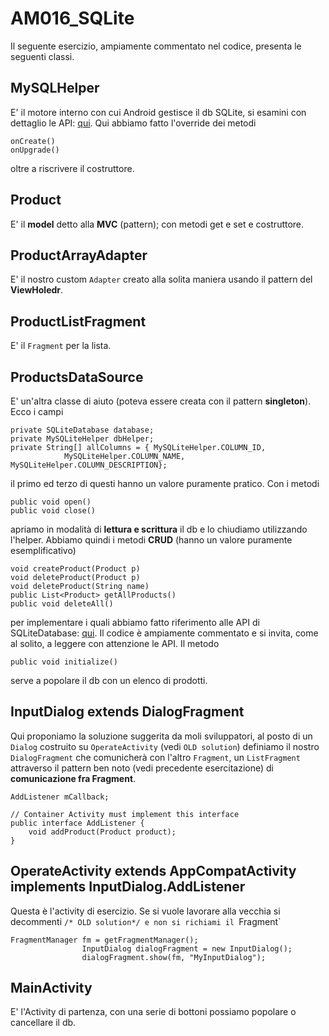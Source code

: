 # AM016_SQLite

Il seguente esercizio, ampiamente commentato nel codice, presenta le seguenti classi.

## MySQLHelper

E' il motore interno con cui Android gestisce il db SQLite, si esamini con dettaglio le API: [qui](https://developer.android.com/reference/android/database/sqlite/SQLiteOpenHelper.html).	Qui abbiamo fatto l'override dei metodi
```
onCreate()
onUpgrade()
```
oltre a riscrivere il costruttore.

## Product

E' il **model** detto alla **MVC** (pattern); con metodi get e set e costruttore.

## ProductArrayAdapter

E' il nostro custom `Adapter` creato alla solita maniera usando il pattern del **ViewHoledr**.

## ProductListFragment

E' il `Fragment` per la lista.

## ProductsDataSource

E' un'altra classe di aiuto (poteva essere creata con il pattern **singleton**). Ecco i campi
```
private SQLiteDatabase database;
private MySQLiteHelper dbHelper;
private String[] allColumns = { MySQLiteHelper.COLUMN_ID,
            MySQLiteHelper.COLUMN_NAME,  MySQLiteHelper.COLUMN_DESCRIPTION};
```
il primo ed terzo di questi hanno un valore puramente pratico. Con i metodi
```
public void open()
public void close()
```
apriamo in modalità di **lettura e scrittura** il db e lo chiudiamo utilizzando l'helper. Abbiamo quindi i metodi **CRUD** (hanno un valore puramente esemplificativo)
```
void createProduct(Product p)
void deleteProduct(Product p)
void deleteProduct(String name)
public List<Product> getAllProducts()
public void deleteAll()
```
per implementare i quali abbiamo fatto riferimento alle API di SQLiteDatabase: [qui](https://developer.android.com/reference/android/database/sqlite/SQLiteDatabase.html). Il codice è ampiamente commentato e si invita, come al solito, a leggere con attenzione le API.
Il metodo
```
public void initialize()
```
serve a popolare il db con un elenco di prodotti.

## InputDialog extends DialogFragment

Qui proponiamo la soluzione suggerita da moli sviluppatori, al posto di un `Dialog` costruito su `OperateActivity` (vedi `OLD solution`) definiamo il nostro `DialogFragment` che comunicherà con l'altro `Fragment`, un `ListFragment` attraverso il pattern ben noto (vedi precedente esercitazione) di **comunicazione fra Fragment**. 
```
AddListener mCallback;

// Container Activity must implement this interface
public interface AddListener {
    void addProduct(Product product);
}
```

## OperateActivity extends AppCompatActivity implements InputDialog.AddListener 

Questa è l'activity di esercizio. Se si vuole lavorare alla vecchia si decommenti
`/* OLD solution*/ e non si richiami il `Fragment`
```
FragmentManager fm = getFragmentManager();
                InputDialog dialogFragment = new InputDialog();
                dialogFragment.show(fm, "MyInputDialog");
```

## MainActivity

E' l'Activity di partenza, con una serie di bottoni possiamo popolare o cancellare il db.







